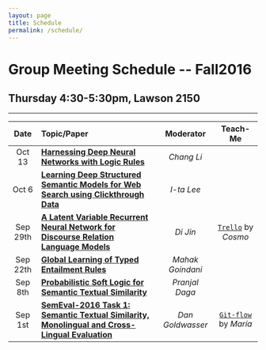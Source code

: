 ```yaml
---
layout: page
title: Schedule
permalink: /schedule/
---
```


# Group Meeting Schedule -- Fall2016

## **Thursday 4:30-5:30pm, Lawson 2150**
-----

| Date | Topic/Paper | Moderator | Teach-Me |
|:------:|:----------|:----------:|:----------:|
| Oct 13 | [**Harnessing Deep Neural Networks with Logic Rules**](http://www.cs.cmu.edu/~epxing/papers/2016/Hu_etal_ACL16.pdf) | *Chang Li* | |
| Oct 6 | [**Learning Deep Structured Semantic Models for Web Search using Clickthrough Data**](../resources/p2333-he.pdf) | *I-ta Lee* | |
| Sep 29th | [**A Latent Variable Recurrent Neural Network for Discourse Relation Language Models**](https://arxiv.org/pdf/1603.01913v2.pdf) | *Di Jin* | [`Trello`](https://trello.com/) by *Cosmo* |
| Sep 22th | [**Global Learning of Typed Entailment Rules**](http://turing.cs.washington.edu/papers/berant-acl2011.pdf) | *Mahak Goindani* | |
| Sep 8th | [**Probabilistic Soft Logic for Semantic Textual Similarity**](http://www.cs.utexas.edu/~ml/papers/beltagy.acl14.pdf) | *Pranjal Daga* | |
| Sep 1st | [**SemEval-2016 Task 1: Semantic Textual Similarity, Monolingual and Cross-Lingual Evaluation**](http://web.eecs.umich.edu/~mihalcea/papers/agirre.semeval16.pdf) | *Dan Goldwasser* | [`Git-flow`](../resources/gitflow.pdf) by *María* |

